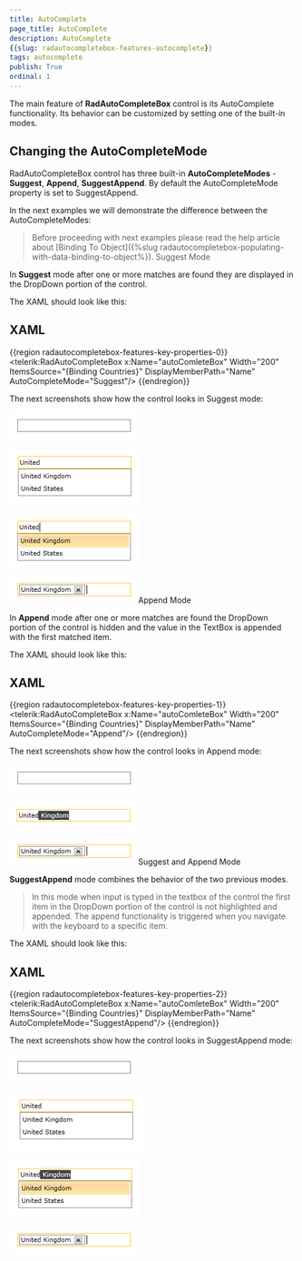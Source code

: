```yaml
---
title: AutoComplete
page_title: AutoComplete
description: AutoComplete
{{slug: radautocompletebox-features-autocomplete}}
tags: autocomplete
publish: True
ordinal: 1
---
```



The main feature of __RadAutoCompleteBox__ control is its AutoComplete functionality. Its behavior can be customized by setting one of the built-in modes.

## Changing the AutoCompleteMode

RadAutoCompleteBox control has three built-in __AutoCompleteModes__ - __Suggest__, __Append__, __SuggestAppend__. By default the AutoCompleteMode property is set to SuggestAppend.

In the next examples we will demonstrate the difference between the AutoCompleteModes:

>Before proceeding with next examples please read the help article about [Binding To Object]({%slug radautocompletebox-populating-with-data-binding-to-object%}).
        Suggest Mode

In __Suggest__ mode after one or more matches are found they are displayed in the DropDown portion of the control.

The XAML should look like this:



## XAML

{{region radautocompletebox-features-key-properties-0}}
	<telerik:RadAutoCompleteBox x:Name="autoComleteBox"  Width="200"
	                            ItemsSource="{Binding Countries}"
	                            DisplayMemberPath="Name" 
	                            AutoCompleteMode="Suggest"/>
	{{endregion}}



The next screenshots show how the control looks in Suggest mode:

![radautocompletebox-features-autocomplete-1](images/radautocompletebox-features-autocomplete-1.png)

![radautocompletebox-features-autocomplete-2](images/radautocompletebox-features-autocomplete-2.png)

![radautocompletebox-features-autocomplete-3](images/radautocompletebox-features-autocomplete-3.png)

![radautocompletebox-features-autocomplete-4](images/radautocompletebox-features-autocomplete-4.png)Append Mode

In __Append__ mode after one or more matches are found the DropDown portion of the control is hidden and the value in the TextBox is appended with the first matched item.

The XAML should look like this:



## XAML

{{region radautocompletebox-features-key-properties-1}}
	<telerik:RadAutoCompleteBox x:Name="autoComleteBox"  Width="200"
	                            ItemsSource="{Binding Countries}"
	                            DisplayMemberPath="Name" 
	                            AutoCompleteMode="Append"/>
	{{endregion}}



The next screenshots show how the control looks in Append mode:

![radautocompletebox-features-autocomplete-1](images/radautocompletebox-features-autocomplete-1.png)

![radautocompletebox-features-autocomplete-7](images/radautocompletebox-features-autocomplete-7.png)

![radautocompletebox-features-autocomplete-4](images/radautocompletebox-features-autocomplete-4.png)Suggest and Append Mode

__SuggestAppend__ mode combines the behavior of the two previous modes.

>In this mode when input is typed in the textbox of the control the first item in the DropDown portion of the control is not highlighted and appended. The append functionality is triggered when you navigate with the keyboard to a specific item.

The XAML should look like this:



## XAML

{{region radautocompletebox-features-key-properties-2}}
	<telerik:RadAutoCompleteBox x:Name="autoComleteBox"  Width="200"
	                            ItemsSource="{Binding Countries}"
	                            DisplayMemberPath="Name"
	                            AutoCompleteMode="SuggestAppend"/>
	{{endregion}}



The next screenshots show how the control looks in SuggestAppend mode:

![radautocompletebox-features-autocomplete-1](images/radautocompletebox-features-autocomplete-1.png)

![radautocompletebox-features-autocomplete-5](images/radautocompletebox-features-autocomplete-5.png)

![radautocompletebox-features-autocomplete-6](images/radautocompletebox-features-autocomplete-6.png)

![radautocompletebox-features-autocomplete-4](images/radautocompletebox-features-autocomplete-4.png)
